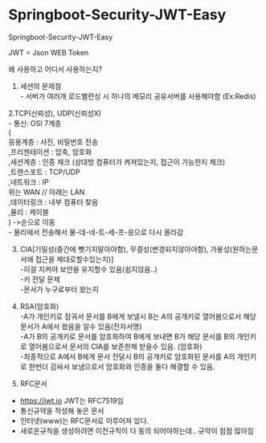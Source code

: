 # Springboot-Security-JWT-Easy
Springboot-Security-JWT-Easy

JWT = Json WEB Token

왜 사용하고 어디서 사용하는지?


1. 세션의 문제점
<br/>- 서버가 여러개 로드밸런싱 시 하나의 메모리 공유서버를 사용해야함 (Ex:Redis)

2.TCP(신뢰성), UDP(신뢰성X)
<br/>- 통신: OSI 7계층 
<br/>(
<br/>응용계층 : 사진, 비밀번호 전송
<br/>,프리젠테이션 : 압축, 암호화
<br/>,세션계층 : 인증 체크 (상대방 컴퓨터가 켜져있는지, 접근이 가능한지 체크)
<br/>,트랜스포트 : TCP/UDP 
<br/>,네트워크 : IP
<br/>위는 WAN // 아래는 LAN
<br/>,데이터링크 : 내부 컴퓨터 찾음
<br/>,물리 : 케이블
<br/>) ->순으로 이동
<br/>- 물리에서 전송해서 물-데-네-트-세-프-응으로 다시 올라감

3. CIA[기밀성(중간에 뺏기지말아야함), 무결성(변경되지않아야함), 가용성(원하는문서에 접근을 제대로할수있는지)]
<br/>-이걸 지켜야 보안을 유지할수 있음(쉽지않음..)
<br/>-키 전달 문제
<br/>-문서가 누구로부터 왔는지

4. RSA(암호화)
<br/>-A가 개인키로 잠궈서 문서를 B에게 보낼시 B는 A의 공개키로 열어봄으로서 해당문서가 A에서 왔음을 알수 있음(전자서명)
<br/>-A가 B의 공개키로 문서를 암호화하여 B에게 보내면 B가 해당 문서를 B의 개인키로 열어봄으로서 문서의 CIA를 보존한채 받을수 있음. (암호화)
<br/>-최종적으로 A에서 B에게 문서 전달시 B의 공개키로 암호화된 문서를 A의 개인키로 한번더 감싸서 보냄으로서 암호화와 인증을 둘다 해결할 수 있음.

5. RFC문서
- https://jwt.io JWT는 RFC7519임
- 통신규약을 작성해 놓은 문서
- 인터넷(www)는 RFC문서로 이루어져 있다.
- 새로운규칙을 생성하려면 이전규칙이 다 동의 되어야하는데.. 규약이 점점 많아짐
